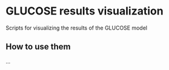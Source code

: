 # GLUCOSE results visualization
Scripts for visualizing the results of the GLUCOSE model

## How to use them
...
